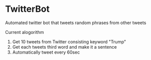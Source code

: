# TwitterBot
Automated twitter bot that tweets random phrases from other tweets

Current alogorithm 
1. Get 10 tweets from Twitter consisting keyword "Trump"
2. Get each tweets third word and make it a sentence
3. Automatically tweet every 60sec
